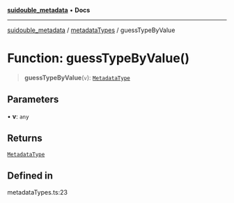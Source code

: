 [**suidouble_metadata**](../../README.md) • **Docs**

***

[suidouble_metadata](../../modules.md) / [metadataTypes](../README.md) / guessTypeByValue

# Function: guessTypeByValue()

> **guessTypeByValue**(`v`): [`MetadataType`](../type-aliases/MetadataType.md)

## Parameters

• **v**: `any`

## Returns

[`MetadataType`](../type-aliases/MetadataType.md)

## Defined in

metadataTypes.ts:23
